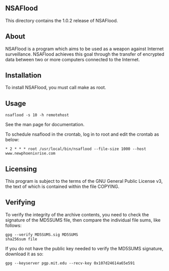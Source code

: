 NSAFlood
--------

This directory contains the 1.0.2 release of NSAFlood.

About
-----

NSAFlood is a program which aims to be used as a weapon against Internet 
surveillance. NSAFlood achieves this goal through the transfer of encrypted data
 between two or more computers connected to the Internet.

Installation
------------

To install NSAFlood, you must call make as root.

Usage
-----

	nsaflood -s 10 -h remotehost

See the man page for documentation.

To schedule nsaflood in the crontab, log in to root and edit the crontab as 
below:

	* 2 * * * root /usr/local/bin/nsaflood --file-size 1000 --host www.newphoenixrise.com

Licensing
---------

This program is subject to the terms of the GNU General Public License v3, the 
text of which is contained within the file COPYING.

Verifying
---------

To verify the integrity of the archive contents, you need to check the signature
 of the MD5SUMS file, then compare the individual file sums, like follows:

	gpg --verify MD5SUMS.sig MD5SUMS
	sha256sum file

If you do not have the public key needed to verify the MD5SUMS signature, 
download it as so:

	gpg --keyserver pgp.mit.edu --recv-key 0x107d24614a65e591
